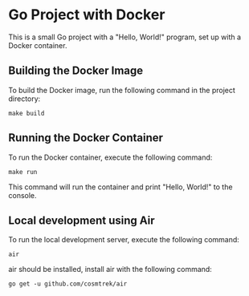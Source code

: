# Go Project with Docker

This is a small Go project with a "Hello, World!" program, set up with a Docker container.

## Building the Docker Image

To build the Docker image, run the following command in the project directory:

```
make build
```

## Running the Docker Container

To run the Docker container, execute the following command:

```
make run
```

This command will run the container and print "Hello, World!" to the console.


## Local development using Air

To run the local development server, execute the following command:

```
air
```

air should be installed, install air with the following command:

```
go get -u github.com/cosmtrek/air
```

